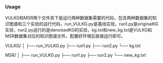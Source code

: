 ### Usage

VULKG和MSR两个文件夹下是运行两种数据集需要的代码，包含两种数据集的知识图谱和三个实验的运行代码，run_VULKG.py是基线实验，run1.py是originalKG实验，run2.py运行的是denoisedKG的实验，kg.txt和new_kg.txt是VULKG和MSR数据集对应的知识图谱文件。配置好环境后直接运行即可。


VULKG/
│
├── run_VULKG.py
├── run1.py
├── run2.py
└── kg.txt

MSR/
│
├── run_VULKG.py
├── run1.py
├── run2.py
└── new_kg.txt